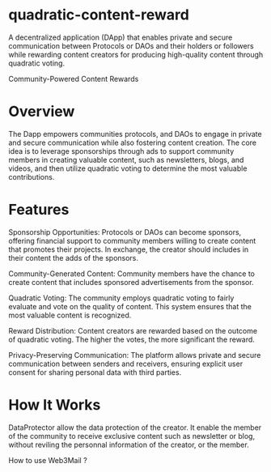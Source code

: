 # quadratic-content-reward
A decentralized application (DApp) that enables private and secure communication between Protocols or DAOs and their holders or followers while rewarding content creators for producing high-quality content through quadratic voting.

Community-Powered Content Rewards
# Overview
The Dapp empowers communities protocols, and DAOs to engage in private and secure communication while also fostering content creation. The core idea is to leverage sponsorships through ads to support community members in creating valuable content, such as newsletters, blogs, and videos, and then utilize quadratic voting to determine the most valuable contributions.

# Features
Sponsorship Opportunities: Protocols or DAOs can become sponsors, offering financial support to community members willing to create content that promotes their projects. In exchange, the creator should includes in their content the adds of the sponsors. 

Community-Generated Content: Community members have the chance to create content that includes sponsored advertisements from the sponsor.

Quadratic Voting: The community employs quadratic voting to fairly evaluate and vote on the quality of content. This system ensures that the most valuable content is recognized.

Reward Distribution: Content creators are rewarded based on the outcome of quadratic voting. The higher the votes, the more significant the reward.

Privacy-Preserving Communication: The platform allows private and secure communication between senders and receivers, ensuring explicit user consent for sharing personal data with third parties.

# How It Works

DataProtector allow the data protection of the creator. It enable the member of the community to receive exclusive content such as newsletter or blog, without reviling the personnal information of the creator, or the member. 

How to use Web3Mail ? 
